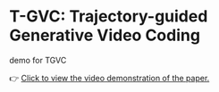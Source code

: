 # T-GVC: Trajectory-guided Generative Video Coding
demo for TGVC

👉 [Click to view the video demonstration of the paper.](https://chigland.github.io/T-GVC/)
